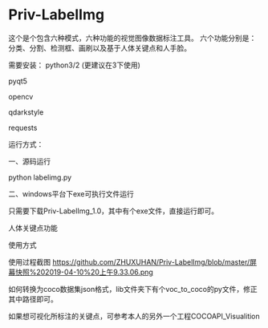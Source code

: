 # Priv-LabelImg
这个是个包含六种模式，六种功能的视觉图像数据标注工具。
六个功能分别是：分类、分割、检测框、画刷以及基于人体关键点和人手脸。

需要安装：
python3/2 (更建议在3下使用)

pyqt5

opencv

qdarkstyle

requests

运行方式：

一、源码运行

python labelimg.py

二、windows平台下exe可执行文件运行

只需要下载Priv-LabelImg_1.0，其中有个exe文件，直接运行即可。


人体关键点功能

使用方式

使用过程截图
https://github.com/ZHUXUHAN/Priv-LabelImg/blob/master/屏幕快照%202019-04-10%20上午9.33.06.png

如何转换为coco数据集json格式，lib文件夹下有个voc_to_coco的py文件，修正其中路径即可。

如果想可视化所标注的关键点，可参考本人的另外一个工程COCOAPI_Visualition
